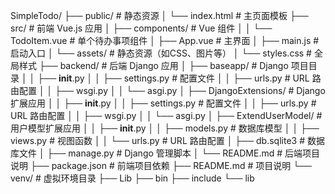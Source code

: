 SimpleTodo/
├── public/               # 静态资源
│   └── index.html        # 主页面模板
├── src/                  # 前端 Vue.js 应用
│   ├── components/       # Vue 组件
│   │   └── TodoItem.vue  # 单个待办事项组件
│   ├── App.vue           # 主界面
│   ├── main.js           # 启动入口
│   └── assets/           # 静态资源（如CSS、图片等）
│       └── styles.css    # 全局样式
├── backend/              # 后端 Django 应用
│   ├── baseapp/          # Django 项目目录
│   │   ├── __init__.py
│   │   ├── settings.py   # 配置文件
│   │   ├── urls.py       # URL 路由配置
│   │   ├── wsgi.py
│   │   └── asgi.py
│   ├── DjangoExtensions/ # Django 扩展应用
│   │   ├── __init__.py
│   │   ├── settings.py   # 配置文件
│   │   ├── urls.py       # URL 路由配置
│   │   ├── wsgi.py
│   │   └── asgi.py
│   ├── ExtendUserModel/  # 用户模型扩展应用
│   │   ├── __init__.py
│   │   ├── models.py     # 数据库模型
│   │   ├── views.py      # 视图函数
│   │   └── urls.py       # URL 路由配置
│   ├── db.sqlite3        # 数据库文件
│   ├── manage.py         # Django 管理脚本
│   └── README.md         # 后端项目说明
├── package.json          # 前端项目依赖
├── README.md             # 项目说明
└── venv/                 # 虚拟环境目录
    ├── Lib
    ├── bin
    ├── include
    └── lib